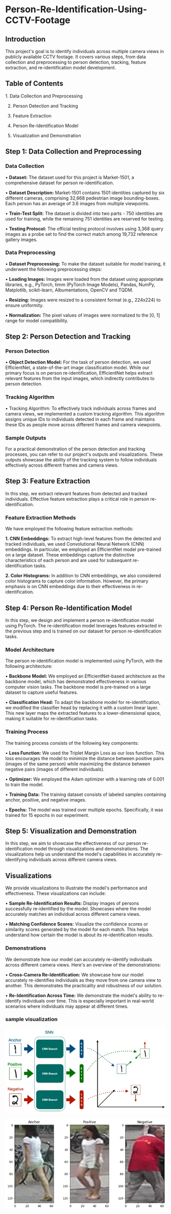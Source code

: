 # Person-Re-Identification-Using-CCTV-Footage
<h2>Introduction</h2>
This project's goal is to identify individuals across multiple camera views in publicly available CCTV footage. It covers various steps, from data collection and preprocessing to person detection, tracking, feature extraction, and re-identification model development.

<h2>Table of Contents</h2>
 1.	Data Collection and Preprocessing

2.	Person Detection and Tracking
   
3.	Feature Extraction
   
4.	Person Re-Identification Model
   
5.	Visualization and Demonstration

<h2>Step 1: Data Collection and Preprocessing</h2>
<h3>Data Collection</h3>
•	<b>Dataset:</b> The dataset used for this project is Market-1501, a comprehensive dataset for person re-identification.


•	<b>Dataset Description:</b> Market-1501 contains 1501 identities captured by six different cameras, comprising 32,668 pedestrian image bounding-boxes. Each person has an average of 3.6 images from multiple viewpoints.

•	<b>Train-Test Split:</b> The dataset is divided into two parts - 750 identities are used for training, while the remaining 751 identities are reserved for testing.

•	<b>Testing Protocol:</b> The official testing protocol involves using 3,368 query images as a probe set to find the correct match among 19,732 reference gallery images.

<h3>Data Preprocessing</h3>
•	<b>Dataset Preprocessing:</b> To make the dataset suitable for model training, it underwent the following preprocessing steps:

•	<b>Loading Images:</b> Images were loaded from the dataset using appropriate libraries, e.g., PyTorch, timm (PyTorch Image Models), Pandas, NumPy, Matplotlib, scikit-learn, Albumentations, OpenCV and TQDM.

•	<b>Resizing:</b> Images were resized to a consistent format (e.g., 224x224) to ensure uniformity.

•	<b>Normalization:</b> The pixel values of images were normalized to the [0, 1] range for model compatibility.

<h2>Step 2: Person Detection and Tracking</h2>
<h3>Person Detection</h3>
•	<b>Object Detection Model:</b> For the task of person detection, we used EfficientNet, a state-of-the-art image classification model. While our primary focus is on person re-identification, EfficientNet helps extract relevant features from the input images, which indirectly contributes to person detection.

<h3>Tracking Algorithm</h3>
•	Tracking Algorithm: To effectively track individuals across frames and camera views, we implemented a custom tracking algorithm. This algorithm assigns unique IDs to individuals detected in each frame and maintains these IDs as people move across different frames and camera viewpoints.

<h3>Sample Outputs</h3>
For a practical demonstration of the person detection and tracking processes, you can refer to our project's outputs and visualizations. These outputs showcase the ability of the tracking system to follow individuals effectively across different frames and camera views.

<h2>Step 3: Feature Extraction</h2>
In this step, we extract relevant features from detected and tracked individuals. Effective feature extraction plays a critical role in person re-identification.
<h3>Feature Extraction Methods</h3>
We have employed the following feature extraction methods:

<b>1.	CNN Embeddings:</b> To extract high-level features from the detected and tracked individuals, we used Convolutional Neural Network (CNN) embeddings. In particular, we employed an EfficientNet model pre-trained on a large dataset. These embeddings capture the distinctive characteristics of each person and are used for subsequent re-identification tasks.

<b>2.	Color Histograms:</b> In addition to CNN embeddings, we also considered color histograms to capture color information. However, the primary emphasis is on CNN embeddings due to their effectiveness in re-identification.

<h2>Step 4: Person Re-Identification Model</h2>
In this step, we design and implement a person re-identification model using PyTorch. The re-identification model leverages features extracted in the previous step and is trained on our dataset for person re-identification tasks.
<h3>Model Architecture</h3>
The person re-identification model is implemented using PyTorch, with the following architecture:

•	<b>Backbone Model:</b> We employed an EfficientNet-based architecture as the backbone model, which has demonstrated effectiveness in various computer vision tasks. The backbone model is pre-trained on a large dataset to capture useful features.

•	<b>Classification Head:</b> To adapt the backbone model for re-identification, we modified the classifier head by replacing it with a custom linear layer. This new layer maps the extracted features to a lower-dimensional space, making it suitable for re-identification tasks.

<h3>Training Process</h3>
The training process consists of the following key components:

•	<b>Loss Function:</b> We used the Triplet Margin Loss as our loss function. This loss encourages the model to minimize the distance between positive pairs (images of the same person) while maximizing the distance between negative pairs (images of different individuals).

•	<b>Optimizer:</b> We employed the Adam optimizer with a learning rate of 0.001 to train the model.

•	<b>Training Data:</b> The training dataset consists of labeled samples containing anchor, positive, and negative images.

•	<b>Epochs:</b> The model was trained over multiple epochs. Specifically, it was trained for 15 epochs in our experiment.

<h2>Step 5: Visualization and Demonstration</h2>
In this step, we aim to showcase the effectiveness of our person re-identification model through visualizations and demonstrations. The visualizations help us understand the model's capabilities in accurately re-identifying individuals across different camera views.

<h2>Visualizations</h2>
We provide visualizations to illustrate the model's performance and effectiveness. These visualizations can include:

•	<b>Sample Re-Identification Results:</b> Display images of persons successfully re-identified by the model. Showcases where the model accurately matches an individual across different camera views.

•	<b>Matching Confidence Scores:</b> Visualize the confidence scores or similarity scores generated by the model for each match. This helps understand how certain the model is about its re-identification results.

<h3>Demonstrations</h3>
We demonstrate how our model can accurately re-identify individuals across different camera views. Here's an overview of the demonstrations:

•	<b>Cross-Camera Re-Identification:</b> We showcase how our model accurately re-identifies individuals as they move from one camera view to another. This demonstrates the practicality and robustness of our solution.

•	<b>Re-Identification Across Time:</b> We demonstrate the model's ability to re-identify individuals over time. This is especially important in real-world scenarios where individuals may appear at different times.

<h3>sample  visualization</h3>

![Siamese network](https://github.com/Ihsan-bp/Person-Re-Identification-Using-CCTV-Footage/blob/main/Siamese%20Network.webp)

![Anchor_Negative_Positive](https://github.com/Ihsan-bp/Person-Re-Identification-Using-CCTV-Footage/blob/main/A_N_P.png)




